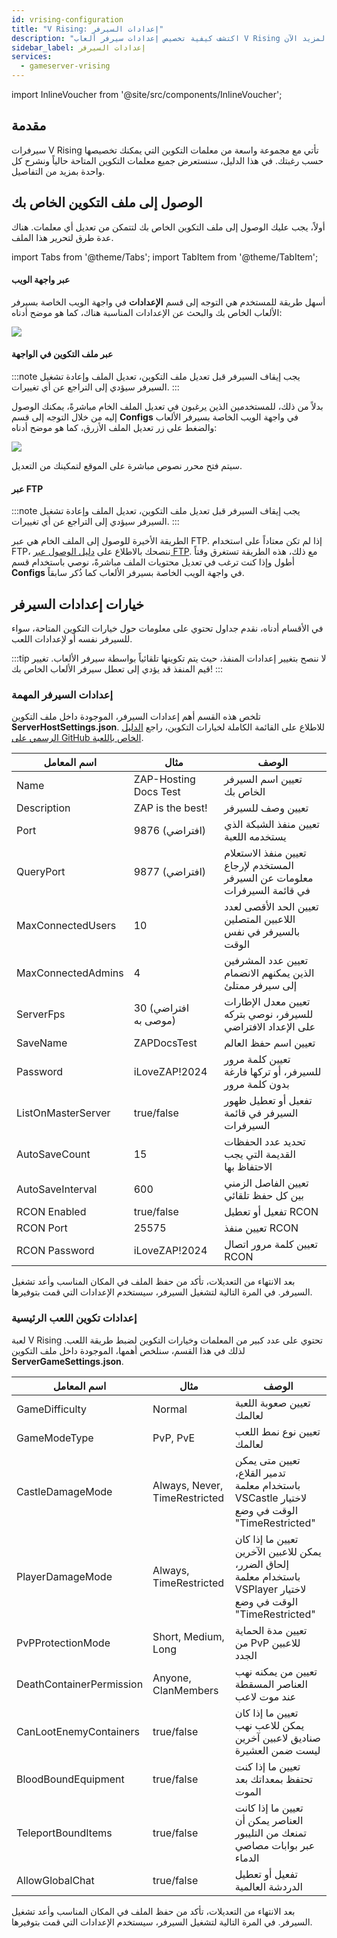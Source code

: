 ```yaml
---
id: vrising-configuration
title: "V Rising: إعدادات السيرفر"
description: "اكتشف كيفية تخصيص إعدادات سيرفر ألعاب V Rising لأفضل تجربة لعب وتحكم كامل في بيئة السيرفر → تعلّم المزيد الآن"
sidebar_label: إعدادات السيرفر
services:
  - gameserver-vrising
---
```


import InlineVoucher from '@site/src/components/InlineVoucher';

## مقدمة

سيرفرات V Rising تأتي مع مجموعة واسعة من معلمات التكوين التي يمكنك تخصيصها حسب رغبتك. في هذا الدليل، سنستعرض جميع معلمات التكوين المتاحة حالياً ونشرح كل واحدة بمزيد من التفاصيل.

<InlineVoucher />

## الوصول إلى ملف التكوين الخاص بك

أولاً، يجب عليك الوصول إلى ملف التكوين الخاص بك لتتمكن من تعديل أي معلمات. هناك عدة طرق لتحرير هذا الملف.

import Tabs from '@theme/Tabs';
import TabItem from '@theme/TabItem';

<Tabs>
<TabItem value="settings" label="عبر واجهة الويب" default>

#### عبر واجهة الويب

أسهل طريقة للمستخدم هي التوجه إلى قسم **الإعدادات** في واجهة الويب الخاصة بسيرفر الألعاب الخاص بك والبحث عن الإعدادات المناسبة هناك، كما هو موضح أدناه:

![](https://screensaver01.zap-hosting.com/index.php/s/QDPzFgWRrfB49HB/preview)
</TabItem>

<TabItem value="configs" label="عبر ملف التكوين في الواجهة">

#### عبر ملف التكوين في الواجهة

:::note
يجب إيقاف السيرفر قبل تعديل ملف التكوين، تعديل الملف وإعادة تشغيل السيرفر سيؤدي إلى التراجع عن أي تغييرات.
:::

بدلاً من ذلك، للمستخدمين الذين يرغبون في تعديل الملف الخام مباشرةً، يمكنك الوصول إليه من خلال التوجه إلى قسم **Configs** في واجهة الويب الخاصة بسيرفر الألعاب والضغط على زر تعديل الملف الأزرق، كما هو موضح أدناه:

![](https://screensaver01.zap-hosting.com/index.php/s/3Dg6NCtN9akx8bg/preview)

سيتم فتح محرر نصوص مباشرة على الموقع لتمكينك من التعديل.

</TabItem>

<TabItem value="ftp" label="عبر FTP">

#### عبر FTP

:::note
يجب إيقاف السيرفر قبل تعديل ملف التكوين، تعديل الملف وإعادة تشغيل السيرفر سيؤدي إلى التراجع عن أي تغييرات.
:::

الطريقة الأخيرة للوصول إلى الملف الخام هي عبر FTP. إذا لم تكن معتاداً على استخدام FTP، ننصحك بالاطلاع على [دليل الوصول عبر FTP](gameserver-ftpaccess.md). مع ذلك، هذه الطريقة تستغرق وقتاً أطول وإذا كنت ترغب في تعديل محتويات الملف مباشرةً، نوصي باستخدام قسم **Configs** في واجهة الويب الخاصة بسيرفر الألعاب كما ذُكر سابقاً.

</TabItem>
</Tabs>

## خيارات إعدادات السيرفر

في الأقسام أدناه، نقدم جداول تحتوي على معلومات حول خيارات التكوين المتاحة، سواء للسيرفر نفسه أو لإعدادات اللعب.

:::tip
لا ننصح بتغيير إعدادات المنفذ، حيث يتم تكوينها تلقائياً بواسطة سيرفر الألعاب. تغيير قيم المنفذ قد يؤدي إلى تعطل سيرفر الألعاب الخاص بك!
:::

### إعدادات السيرفر المهمة

تلخص هذه القسم أهم إعدادات السيرفر، الموجودة داخل ملف التكوين **ServerHostSettings.json**. للاطلاع على القائمة الكاملة لخيارات التكوين، راجع [الدليل الرسمي على GitHub الخاص باللعبة](https://github.com/StunlockStudios/vrising-dedicated-server-instructions/blob/master/1.0.x/INSTRUCTIONS.md).

| اسم المعامل         | مثال                     | الوصف                                                                    |
| ------------------- | ------------------------ | ------------------------------------------------------------------------ | 
| Name                | ZAP-Hosting Docs Test    | تعيين اسم السيرفر الخاص بك                                               |
| Description         | ZAP is the best!         | تعيين وصف للسيرفر                                                        |
| Port                | 9876 (افتراضي)           | تعيين منفذ الشبكة الذي يستخدمه اللعبة                                   |
| QueryPort           | 9877 (افتراضي)           | تعيين منفذ الاستعلام المستخدم لإرجاع معلومات عن السيرفر في قائمة السيرفرات |
| MaxConnectedUsers   | 10                       | تعيين الحد الأقصى لعدد اللاعبين المتصلين بالسيرفر في نفس الوقت          |
| MaxConnectedAdmins  | 4                        | تعيين عدد المشرفين الذين يمكنهم الانضمام إلى سيرفر ممتلئ                 |
| ServerFps           | 30 (افتراضي موصى به)     | تعيين معدل الإطارات للسيرفر، نوصي بتركه على الإعداد الافتراضي           |
| SaveName            | ZAPDocsTest              | تعيين اسم حفظ العالم                                                    |
| Password            | iLoveZAP!2024            | تعيين كلمة مرور للسيرفر، أو تركها فارغة بدون كلمة مرور                   |
| ListOnMasterServer  | true/false               | تفعيل أو تعطيل ظهور السيرفر في قائمة السيرفرات                          |
| AutoSaveCount       | 15                       | تحديد عدد الحفظات القديمة التي يجب الاحتفاظ بها                         |
| AutoSaveInterval    | 600                      | تعيين الفاصل الزمني بين كل حفظ تلقائي                                   |
| RCON Enabled        | true/false               | تفعيل أو تعطيل RCON                                                    |
| RCON Port           | 25575                    | تعيين منفذ RCON                                                        |
| RCON Password       | iLoveZAP!2024            | تعيين كلمة مرور اتصال RCON                                              |

بعد الانتهاء من التعديلات، تأكد من حفظ الملف في المكان المناسب وأعد تشغيل السيرفر. في المرة التالية لتشغيل السيرفر، سيستخدم الإعدادات التي قمت بتوفيرها.

### إعدادات تكوين اللعب الرئيسية

لعبة V Rising تحتوي على عدد كبير من المعلمات وخيارات التكوين لضبط طريقة اللعب. لذلك في هذا القسم، سنلخص أهمها، الموجودة داخل ملف التكوين **ServerGameSettings.json**.

| اسم المعامل             | مثال                         | الوصف                                                                                              |
| ----------------------- | ---------------------------- | ------------------------------------------------------------------------------------------------- | 
| GameDifficulty          | Normal                       | تعيين صعوبة اللعبة لعالمك                                                                         |
| GameModeType            | PvP, PvE                     | تعيين نوع نمط اللعب لعالمك                                                                        |
| CastleDamageMode        | Always, Never, TimeRestricted| تعيين متى يمكن تدمير القلاع، باستخدام معلمة VSCastle لاختيار الوقت في وضع "TimeRestricted"       |
| PlayerDamageMode        | Always, TimeRestricted       | تعيين ما إذا كان يمكن للاعبين الآخرين إلحاق الضرر، باستخدام معلمة VSPlayer لاختيار الوقت في وضع "TimeRestricted" |
| PvPProtectionMode       | Short, Medium, Long          | تعيين مدة الحماية من PvP للاعبين الجدد                                                           |
| DeathContainerPermission| Anyone, ClanMembers          | تعيين من يمكنه نهب العناصر المسقطة عند موت لاعب                                                 |
| CanLootEnemyContainers  | true/false                   | تعيين ما إذا كان يمكن للاعب نهب صناديق لاعبين آخرين ليست ضمن العشيرة                            |
| BloodBoundEquipment     | true/false                   | تعيين ما إذا كنت تحتفظ بمعداتك بعد الموت                                                        |
| TeleportBoundItems      | true/false                   | تعيين ما إذا كانت العناصر يمكن أن تمنعك من التليبور عبر بوابات مصاصي الدماء                     |
| AllowGlobalChat         | true/false                   | تفعيل أو تعطيل الدردشة العالمية                                                                |

بعد الانتهاء من التعديلات، تأكد من حفظ الملف في المكان المناسب وأعد تشغيل السيرفر. في المرة التالية لتشغيل السيرفر، سيستخدم الإعدادات التي قمت بتوفيرها.

<InlineVoucher />